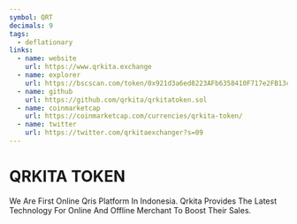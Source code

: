 ```yaml
---
symbol: QRT
decimals: 9
tags:
  - deflationary
links:
  - name: website
    url: https://www.qrkita.exchange
  - name: explorer
    url: https://bscscan.com/token/0x921d3a6ed8223AFb6358410F717e2FB13cbae700
  - name: github
    url: https://github.com/qrkita/qrkitatoken.sol
  - name: coinmarketcap
    url: https://coinmarketcap.com/currencies/qrkita-token/
  - name: twitter
    url: https://twitter.com/qrkitaexchanger?s=09
---
```


# QRKITA TOKEN

We Are First Online Qris Platform In Indonesia. Qrkita Provides The Latest Technology For Online And Offline Merchant To Boost Their Sales.
